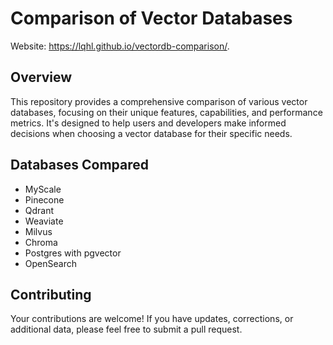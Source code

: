 # Comparison of Vector Databases

Website: <https://lqhl.github.io/vectordb-comparison/>.

## Overview

This repository provides a comprehensive comparison of various vector databases, focusing on their unique features, capabilities, and performance metrics. It's designed to help users and developers make informed decisions when choosing a vector database for their specific needs.

## Databases Compared

- MyScale
- Pinecone
- Qdrant
- Weaviate
- Milvus
- Chroma
- Postgres with pgvector
- OpenSearch

## Contributing

Your contributions are welcome! If you have updates, corrections, or additional data, please feel free to submit a pull request.
